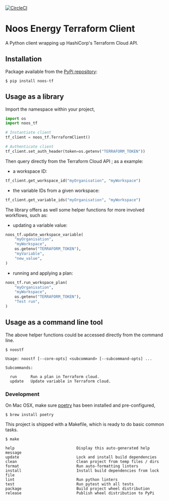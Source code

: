 [![CircleCI](https://circleci.com/gh/noosenergy/noos-terraform.svg?style=svg&circle-token=eec3000121ab0ce0659e9c0b2c09347a6e3cd000)](https://circleci.com/gh/noosenergy/noos-terraform)

# Noos Energy Terraform Client

A Python client wrapping up HashiCorp's Terraform Cloud API.

## Installation

Package available from the [PyPi repository](https://pypi.org/project/noos-tf/):

    $ pip install noos-tf

## Usage as a library

Import the namespace within your project,

```python
import os
import noos_tf

# Instantiate client
tf_client = noos_tf.TerraformClient()

# Authenticate client
tf_client.set_auth_header(token=os.getenv("TERRAFORM_TOKEN"))
```

Then query directly from the Terraform Cloud API ; as a example:

* a workspace ID:
```python
tf_client.get_workspace_id("myOrganisation", "myWorkspace")
```

* the variable IDs from a given workspace:
```python
tf_client.get_variable_ids("myOrganisation", "myWorkspace")
```

The library offers as well some helper functions for more involved workflows, such as:

* updating a variable value:
```python
noos_tf.update_workspace_variable(
    "myOrganisation",
    "myWorkspace",
    os.getenv("TERRAFORM_TOKEN"),
    "myVariable",
    "new_value",
)
```

* running and applying a plan:
```python
noos_tf.run_workspace_plan(
    "myOrganisation",
    "myWorkspace",
    os.getenv("TERRAFORM_TOKEN"),
    "Test run",
)
```

## Usage as a command line tool

The above helper functions could be accessed directly from the command line.

```
$ noostf

Usage: noostf [--core-opts] <subcommand> [--subcommand-opts] ...

Subcommands:

  run      Run a plan in Terraform cloud.
  update   Update variable in Terraform cloud.
```

### Development

On Mac OSX, make sure [poetry](https://python-poetry.org/) has been installed and pre-configured,

    $ brew install poetry

This project is shipped with a Makefile, which is ready to do basic common tasks.

```
$ make

help                           Display this auto-generated help message
update                         Lock and install build dependencies
clean                          Clean project from temp files / dirs
format                         Run auto-formatting linters
install                        Install build dependencies from lock file
lint                           Run python linters
test                           Run pytest with all tests
package                        Build project wheel distribution
release                        Publish wheel distribution to PyPi
```
